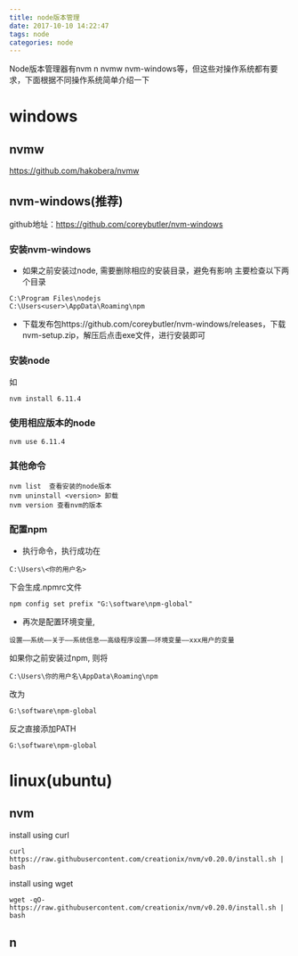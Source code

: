 ```yaml
---
title: node版本管理
date: 2017-10-10 14:22:47
tags: node
categories: node
---
```


Node版本管理器有nvm n nvmw nvm-windows等，但这些对操作系统都有要求，下面根据不同操作系统简单介绍一下

<!--more-->

# windows

## nvmw
https://github.com/hakobera/nvmw


## nvm-windows(推荐)

github地址：https://github.com/coreybutler/nvm-windows

### 安装nvm-windows


- 如果之前安装过node, 需要删除相应的安装目录，避免有影响
主要检查以下两个目录

```
C:\Program Files\nodejs
C:\Users<user>\AppData\Roaming\npm
```

- 下载发布包https://github.com/coreybutler/nvm-windows/releases，下载nvm-setup.zip，解压后点击exe文件，进行安装即可

### 安装node

如 
``` 
nvm install 6.11.4 
```


### 使用相应版本的node

```
nvm use 6.11.4
```


### 其他命令

```
nvm list  查看安装的node版本
nvm uninstall <version> 卸载
nvm version 查看nvm的版本
```

### 配置npm
- 执行命令，执行成功在
``` 
C:\Users\<你的用户名> 
```
下会生成.npmrc文件

```
npm config set prefix "G:\software\npm-global"
```

- 再次是配置环境变量,
```
设置——系统——关于——系统信息——高级程序设置——环境变量——xxx用户的变量
```
如果你之前安装过npm, 则将
``` 
C:\Users\你的用户名\AppData\Roaming\npm
```
 改为 
 ``` 
 G:\software\npm-global 
 ```
反之直接添加PATH
``` 
G:\software\npm-global 
```


# linux(ubuntu)

## nvm

install using curl

```
curl https://raw.githubusercontent.com/creationix/nvm/v0.20.0/install.sh | bash
```

install using wget

```
wget -qO- https://raw.githubusercontent.com/creationix/nvm/v0.20.0/install.sh | bash
```

## n




